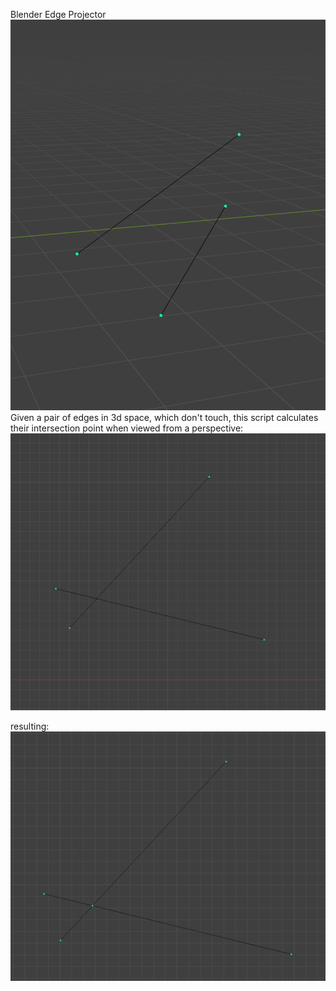 Blender Edge Projector
![edges in 3d](2.png)
Given a pair of edges in 3d space, which don't touch, this script calculates their intersection  point when viewed from a perspective:
![edges in 2d](1.png)

resulting: 
![result](3.png)